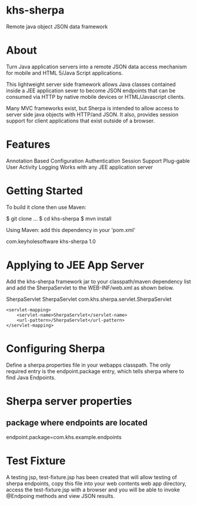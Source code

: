 khs-sherpa
==========

Remote java object JSON data framework

About
=====
Turn Java application servers into a remote JSON data access mechanism for mobile and HTML 5/Java Script applications. 

This lightweight server side framework allows Java classes contained inside a JEE application sever
to become JSON endpoints that can be consumed via HTTP by native mobile devices or HTML/Javascript clients. 

Many MVC frameworks exist, but Sherpa is intended to allow access to server side java objects with HTTP/and JSON. It 
also, provides session support for client applications that exist outside of a browser.

Features  
========
Annotation Based Configuration
Authentication
Session Support 
Plug-gable User Activity Logging
Works with any JEE application server

Getting Started
================
To build it clone then use Maven:

  $ git clone ...
	$ cd khs-sherpa
	$ mvn install

Using Maven: add this dependency in your 'pom.xml' 

   <dependency>
   	<groupId>com.keyholesoftware</groupId>
   	<artifactId>khs-sherpa</artifactId>
   	<version>1.0</version>
   </dependency>
   

Applying to JEE App Server
==========================
Add the khs-sherpa framework jar to your classpath/maven dependency list and add the 
SherpaServlet to the WEB-INF/web.xml as shown below. 

 <servlet>	
  		<servlet-name>SherpaServlet</servlet-name>
		<display-name>SherpaServlet</display-name>
		<servlet-class>com.khs.sherpa.servlet.SherpaServlet</servlet-class>	
	</servlet>

	<servlet-mapping>
		<servlet-name>SherpaServlet</servlet-name>
		<url-pattern>/SherpaServlet</url-pattern>
	</servlet-mapping>
  
Configuring Sherpa
===================
Define a sherpa.properties file in your webapps classpath. The only required entry is 
the endpoint.package entry, which tells sherpa where to find Java Endpoints. 

### 
# Sherpa server properties
###

## package where endpoints are located
endpoint.package=com.khs.example.endpoints

Test Fixture
============
A testing jsp, test-fixture.jsp has been created that will allow testing of sherpa endpoints, copy this 
file into your web contents web app directory, access the test-fixture.jsp with a browser and you will be able to invoke @Endpoing 
methods and view JSON results.  












   

  
  